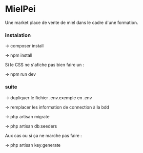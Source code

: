 # MielPei

Une market place de vente de miel dans le cadre d'une formation.
### instalation

-> composer install

-> npm install  

Si le CSS ne s'afiche pas bien faire un :

-> npm run dev  

### suite

-> dupliquer le fichier .env.exemple en .env   

-> remplacer les information de connection à la bdd   

-> php artisan migrate

-> php artisan db:seeders

Aux cas ou si ça ne marche pas faire :

-> php artisan key:generate
